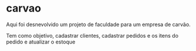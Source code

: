 # carvao
Aqui foi desnevolvido um projeto de faculdade para um empresa de carvão.

Tem como objetivo, cadastrar clientes, cadastrar pedidos e os itens do pedido e atualizar o estoque 
